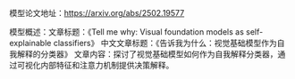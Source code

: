 模型论文地址：https://arxiv.org/abs/2502.19577

模型概述：文章标题：《Tell me why: Visual foundation models as self-explainable classifiers》
中文文章标题：《告诉我为什么：视觉基础模型作为自我解释的分类器》
文章内容：探讨了视觉基础模型如何作为自我解释分类器，通过可视化内部特征和注意力机制提供决策解释。
